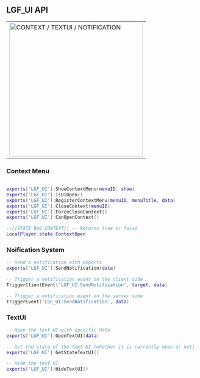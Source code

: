 ## LGF_UI API

<table>
  <tr>
    <td><img src="https://cdn.discordapp.com/attachments/1217899422604595300/1274779710689382631/Aggiungi_un_titolo_2.png?ex=66c37e9f&is=66c22d1f&hm=f24b562bff9138f711459241343bc3da6a9c230400abf3f10edd37e7f01c2c5a&" alt="CONTEXT / TEXTUI / NOTIFICATION" width="350" heigth="300"/></td>
  </tr>
</table>



### Context Menu

```lua

exports['LGF_UI']:ShowContextMenu(menuID, show)
exports['LGF_UI']:IsUiOpen()
exports['LGF_UI']:RegisterContextMenu(menuID, menuTitle, data)
exports['LGF_UI']:CloseContext(menuID)
exports['LGF_UI']:ForceCloseContext()
exports['LGF_UI']:CanOpenContext()

--[[STATE BAG CONTEXT]] -- Returns true or false
LocalPlayer.state.ContextOpen
```
### Noification System

```lua
-- Send a notification with exports
exports['LGF_UI']:SendNotification(data)

-- Trigger a notification event on the client side
TriggerClientEvent('LGF_UI:SendNotification', target, data)

-- Trigger a notification event on the server side
TriggerEvent('LGF_UI:SendNotification', data)
```

### TextUI

```lua
-- Open the text UI with specific data
exports['LGF_UI']:OpenTextUI(data)

-- Get the state of the text UI (whether it is currently open or not)
exports['LGF_UI']:GetStateTextUI()

-- Hide the text UI
exports['LGF_UI']:HideTextUI()
```
